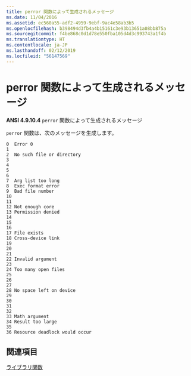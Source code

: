 ```yaml
---
title: perror 関数によって生成されるメッセージ
ms.date: 11/04/2016
ms.assetid: ec560a55-adf2-4959-9ebf-9ac4e58ab3b5
ms.openlocfilehash: b398494d3fb4a4b15161c3e93b13651a08bb875a
ms.sourcegitcommit: f4be868c0d1d78e550fba105d4d3c993743a1f4b
ms.translationtype: HT
ms.contentlocale: ja-JP
ms.lasthandoff: 02/12/2019
ms.locfileid: "56147569"
---
```

# <a name="messages-generated-by-the-perror-function"></a>perror 関数によって生成されるメッセージ

**ANSI 4.9.10.4** `perror` 関数によって生成されるメッセージ

`perror` 関数は、次のメッセージを生成します。

```
0  Error 0
1
2  No such file or directory
3
4
5
6
7  Arg list too long
8  Exec format error
9  Bad file number
10
11
12 Not enough core
13 Permission denied
14
15
16
17 File exists
18 Cross-device link
19
20
21
22 Invalid argument
23
24 Too many open files
25
26
27
28 No space left on device
29
30
31
32
33 Math argument
34 Result too large
35
36 Resource deadlock would occur
```

## <a name="see-also"></a>関連項目

[ライブラリ関数](../c-language/library-functions.md)
